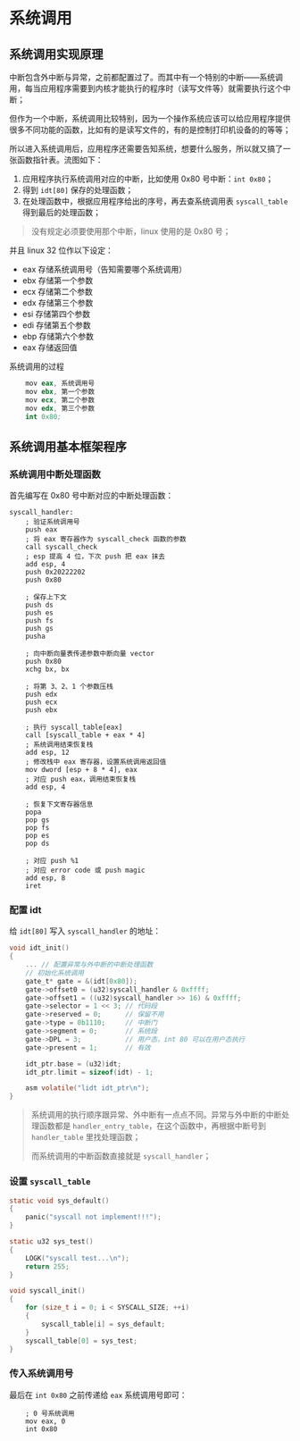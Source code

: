 # 系统调用

## 系统调用实现原理

中断包含外中断与异常，之前都配置过了。而其中有一个特别的中断——系统调用，每当应用程序需要到内核才能执行的程序时（读写文件等）就需要执行这个中断；

但作为一个中断，系统调用比较特别，因为一个操作系统应该可以给应用程序提供很多不同功能的函数，比如有的是读写文件的，有的是控制打印机设备的的等等；

所以进入系统调用后，应用程序还需要告知系统，想要什么服务，所以就又搞了一张函数指针表。流图如下：

1. 应用程序执行系统调用对应的中断，比如使用 0x80 号中断：`int 0x80`；
2. 得到 `idt[80]` 保存的处理函数；
3. 在处理函数中，根据应用程序给出的序号，再去查系统调用表 `syscall_table` 得到最后的处理函数；

> 没有规定必须要使用那个中断，linux 使用的是 0x80 号；

并且 linux 32 位作以下设定：

- eax 存储系统调用号（告知需要哪个系统调用）
- ebx 存储第一个参数
- ecx 存储第二个参数
- edx 存储第三个参数
- esi 存储第四个参数
- edi 存储第五个参数
- ebp 存储第六个参数
- eax 存储返回值

系统调用的过程

```s
    mov eax, 系统调用号
    mov ebx, 第一个参数
    mov ecx, 第二个参数
    mov edx, 第三个参数
    int 0x80;
```



## 系统调用基本框架程序

### 系统调用中断处理函数

首先编写在 0x80 号中断对应的中断处理函数：

````assembly
syscall_handler:
    ; 验证系统调用号
    push eax
    ; 将 eax 寄存器作为 syscall_check 函数的参数
    call syscall_check
    ; esp 提高 4 位，下次 push 把 eax 抹去
    add esp, 4
    push 0x20222202
    push 0x80

    ; 保存上下文
    push ds
    push es
    push fs
    push gs
    pusha

    ; 向中断向量表传递参数中断向量 vector
    push 0x80
    xchg bx, bx

    ; 将第 3、2、1 个参数压栈
    push edx
    push ecx
    push ebx

    ; 执行 syscall_table[eax]
    call [syscall_table + eax * 4]
    ; 系统调用结束恢复栈
    add esp, 12
    ; 修改栈中 eax 寄存器，设置系统调用返回值
    mov dword [esp + 8 * 4], eax
    ; 对应 push eax，调用结束恢复栈
    add esp, 4
    
    ; 恢复下文寄存器信息
    popa
    pop gs
    pop fs
    pop es
    pop ds

    ; 对应 push %1
    ; 对应 error code 或 push magic
    add esp, 8
    iret
````

### 配置 idt

给 `idt[80]` 写入 `syscall_handler` 的地址：

````c
void idt_init()
{   
    ... // 配置异常与外中断的中断处理函数
	// 初始化系统调用
    gate_t* gate = &(idt[0x80]);
    gate->offset0 = (u32)syscall_handler & 0xffff;
    gate->offset1 = ((u32)syscall_handler >> 16) & 0xffff;
    gate->selector = 1 << 3; // 代码段
    gate->reserved = 0;      // 保留不用
    gate->type = 0b1110;     // 中断门
    gate->segment = 0;       // 系统段
    gate->DPL = 3;           // 用户态，int 80 可以在用户态执行
    gate->present = 1;       // 有效

    idt_ptr.base = (u32)idt;
    idt_ptr.limit = sizeof(idt) - 1;

    asm volatile("lidt idt_ptr\n");
}
````

> 系统调用的执行顺序跟异常、外中断有一点点不同。异常与外中断的中断处理函数都是 `handler_entry_table`，在这个函数中，再根据中断号到 `handler_table` 里找处理函数；
>
> 而系统调用的中断函数直接就是 `syscall_handler`；

### 设置 `syscall_table`

````c
static void sys_default()
{
    panic("syscall not implement!!!");
}

static u32 sys_test()
{
    LOGK("syscall test...\n");
    return 255;
}

void syscall_init()
{
    for (size_t i = 0; i < SYSCALL_SIZE; ++i)
    {
        syscall_table[i] = sys_default;
    }
    syscall_table[0] = sys_test;
}
````

### 传入系统调用号

最后在 `int 0x80` 之前传递给 `eax` 系统调用号即可：

````assembly
    ; 0 号系统调用
    mov eax, 0
    int 0x80
````


